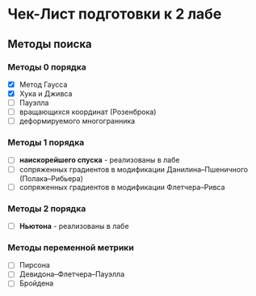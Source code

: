 # Чек-Лист подготовки к 2 лабе

## Методы поиска

### Методы 0 порядка

- [x] Метод Гаусса
- [x] Хука и Дживса
- [ ] Пауэлла
- [ ] вращающихся координат (Розенброка)
- [ ] деформируемого многогранника

### Методы 1 порядка
- [ ] **наискорейшего спуска** - реализованы в лабе
- [ ] сопряженных градиентов в модификации Данилина–Пшеничного (Полака–Рибьера)
- [ ] сопряженных  градиентов  в  модификации Флетчера–Ривса

### Методы 2 порядка
- [ ] **Ньютона** - реализованы в лабе

### Методы переменной метрики
- [ ] Пирсона
- [ ] Девидона–Флетчера–Пауэлла
- [ ] Бройдена